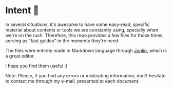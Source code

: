 # Intent 📌

In several situations, it's awesome to have some easy-read, specific material about contents or tools we are constantly using, specially when we're on the rush. Therefore, this repo provides a few files for those times, serving as "fast guides" in the moments they're need. 

The files were entirely made in Markdown language through [Joplin](https://joplinapp.org/), which is a great editor.

I hope you find them useful :)

Note: Please, if you find any errors or misleading information, don't hesitate to contact me through my e-mail, presented at each document.
